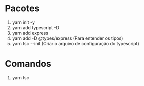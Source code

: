 # Pacotes

1. yarn init -y
2. yarn add typescript -D
3. yarn add express
4. yarn add -D @types/express (Para entender os tipos)
5. yarn tsc --init (Criar o arquivo de configuração do typescript)

# Comandos

1. yarn tsc
